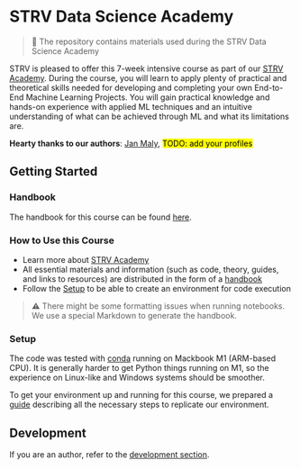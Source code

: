 # STRV Data Science Academy

> 📖️ The repository contains materials used during the STRV Data Science Academy

STRV is pleased to offer this 7-week intensive course as part of
our [STRV Academy](https://www.strv.com/blog/everything-you-need-to-know-about-the-strv-academy-inside-strv).
During the course, you will learn to apply plenty of practical and theoretical skills needed for developing and
completing your own End-to-End Machine Learning Projects. You will gain practical knowledge and hands-on experience
with applied ML techniques and an intuitive understanding of what can be achieved through ML and what its
limitations are.

**Hearty thanks to our authors**: [Jan Maly](https://github.com/honzaMaly), <mark>TODO: add your profiles</mark>

## Getting Started

### Handbook

The handbook for this course can be found [here](https://strvcom.github.io/ds-academy/intro.html).

### How to Use this Course

- Learn more
  about [STRV Academy](https://www.strv.com/blog/everything-you-need-to-know-about-the-strv-academy-inside-strv)
- All essential materials and information (such as code, theory, guides, and links to resources) are distributed in the
  form of a [handbook](https://strvcom.github.io/ds-academy/intro.html)
- Follow the [Setup](#setup) to be able to create an environment for code execution

> ⚠️ There might be some formatting issues when running notebooks. We use a special Markdown
> to generate the handbook.

### Setup

The code was tested with [conda](https://docs.conda.io/en/latest/) running on Mackbook M1 (ARM-based CPU). It is
generally harder to get Python things running on M1, so the experience on Linux-like and Windows systems should be
smoother.

To get your environment up and running for this course, we prepared
a [guide](https://strvcom.github.io/ds-academy/lectures/00_start/environment-setup.html) describing all the necessary steps to
replicate our environment.

## Development

If you are an author, refer to the [development section](development/README.md).